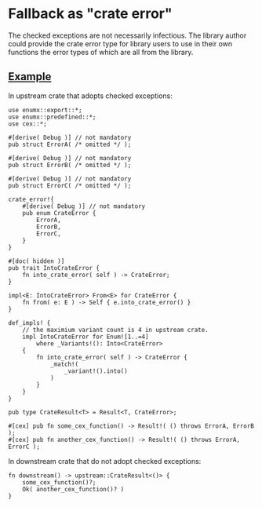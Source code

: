 # Fallback as "crate error"

The checked exceptions are not necessarily infectious. The library author could
provide the crate error type for library users to use in their own functions the
error types of which are all from the library.

## [Example](#example)

In upstream crate that adopts checked exceptions:

```rust,no_run
use enumx::export::*;
use enumx::predefined::*;
use cex::*;

#[derive( Debug )] // not mandatory
pub struct ErrorA( /* omitted */ );

#[derive( Debug )] // not mandatory
pub struct ErrorB( /* omitted */ );

#[derive( Debug )] // not mandatory
pub struct ErrorC( /* omitted */ );

crate_error!{
    #[derive( Debug )] // not mandatory
    pub enum CrateError {
        ErrorA,
        ErrorB,
        ErrorC,
    }
}

#[doc( hidden )]
pub trait IntoCrateError {
    fn into_crate_error( self ) -> CrateError;
}

impl<E: IntoCrateError> From<E> for CrateError {
    fn from( e: E ) -> Self { e.into_crate_error() }
}

def_impls! {
    // the maximium variant count is 4 in upstream crate.
    impl IntoCrateError for Enum![1..=4]
        where _Variants!(): Into<CrateError>
    {
        fn into_crate_error( self ) -> CrateError {
            _match!(
                _variant!().into()
            )
        }
    }
}

pub type CrateResult<T> = Result<T, CrateError>;

#[cex] pub fn some_cex_function() -> Result!( () throws ErrorA, ErrorB );
#[cex] pub fn another_cex_function() -> Result!( () throws ErrorA, ErrorC );

```

In downstream crate that do not adopt checked exceptions:

```rust,no_run
fn downstream() -> upstream::CrateResult<()> {
    some_cex_function()?;
    Ok( another_cex_function()? )
}
```
